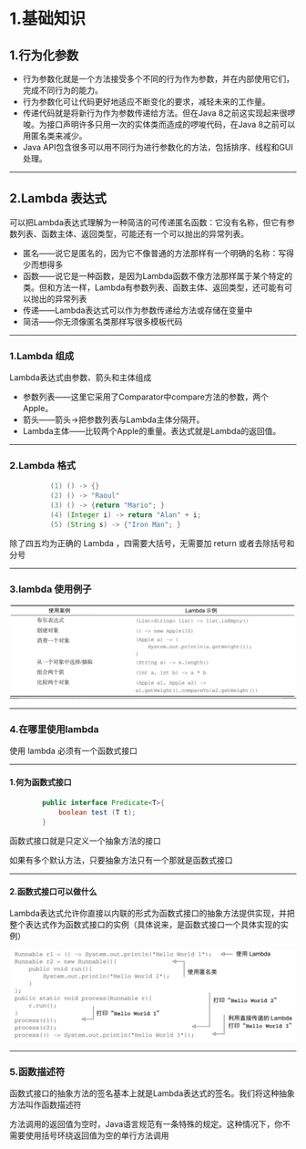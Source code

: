 # 1.基础知识

## 1.行为化参数

* 行为参数化就是一个方法接受多个不同的行为作为参数，并在内部使用它们，完成不同行为的能力。
* 行为参数化可让代码更好地适应不断变化的要求，减轻未来的工作量。
* 传递代码就是将新行为作为参数传递给方法。但在Java 8之前这实现起来很啰唆。为接口声明许多只用一次的实体类而造成的啰唆代码，在Java 8之前可以用匿名类来减少。
* Java API包含很多可以用不同行为进行参数化的方法，包括排序、线程和GUI处理。

---

## 2.Lambda 表达式

可以把Lambda表达式理解为一种简洁的可传递匿名函数：它没有名称，但它有参数列表、函数主体、返回类型，可能还有一个可以抛出的异常列表。

* 匿名——说它是匿名的，因为它不像普通的方法那样有一个明确的名称：写得少而想得多
* 函数——说它是一种函数，是因为Lambda函数不像方法那样属于某个特定的类。但和方法一样，Lambda有参数列表、函数主体、返回类型，还可能有可以抛出的异常列表
* 传递——Lambda表达式可以作为参数传递给方法或存储在变量中
* 简洁——你无须像匿名类那样写很多模板代码

---

### 1.Lambda 组成

Lambda表达式由参数、箭头和主体组成

* 参数列表——这里它采用了Comparator中compare方法的参数，两个Apple。
* 箭头——箭头->把参数列表与Lambda主体分隔开。
* Lambda主体——比较两个Apple的重量。表达式就是Lambda的返回值。

---

### 2.Lambda 格式

```java
          (1) () -> {}
          (2) () -> "Raoul"
          (3) () -> {return "Mario"; }
          (4) (Integer i) -> return "Alan" + i;
          (5) (String s) -> {"Iron Man"; }
```

除了四五均为正确的 Lambda ，四需要大括号，无需要加 return 或者去除括号和分号

---

### 3.lambda 使用例子

![image-20230726153957867](images/image-20230726153957867.png)

---

### 4.在哪里使用lambda

使用 lambda 必须有一个函数式接口

---

#### 1.何为函数式接口

```java
        public interface Predicate<T>{
            boolean test (T t);
        }
```

函数式接口就是只定义一个抽象方法的接口

如果有多个默认方法，只要抽象方法只有一个那就是函数式接口

---

#### 2.函数式接口可以做什么

Lambda表达式允许你直接以内联的形式为函数式接口的抽象方法提供实现，并把整个表达式作为函数式接口的实例（具体说来，是函数式接口一个具体实现的实例）

![image-20230726155303763](images/image-20230726155303763.png)

---

### 5.函数描述符

函数式接口的抽象方法的签名基本上就是Lambda表达式的签名。我们将这种抽象方法叫作函数描述符

方法调用的返回值为空时，Java语言规范有一条特殊的规定。这种情况下，你不需要使用括号环绕返回值为空的单行方法调用
